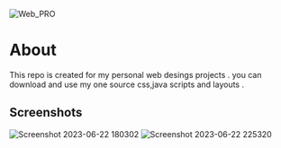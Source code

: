 ![Web_PRO](https://github.com/nihal4/Web_pro/assets/62196755/d34f21b6-1f46-4618-a110-0012b4a947fc)

# About
This repo is created for my personal web desings projects . you can download and use my one source css,java scripts and layouts .
## Screenshots
![Screenshot 2023-06-22 180302](https://github.com/nihal4/Web_pro/assets/62196755/def51992-a279-4e43-be53-679a67f85884)
![Screenshot 2023-06-22 225320](https://github.com/nihal4/Web_pro/assets/62196755/69b1046b-0f51-405a-9bc1-6f3cd93ca504)
